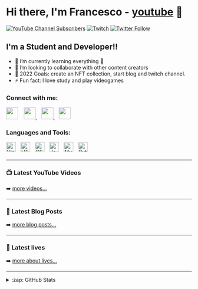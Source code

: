 # Hi there, I'm Francesco - [youtube] 👋

[![YouTube Channel Subscribers](https://img.shields.io/youtube/channel/subscribers/UCHAHo1va6NTM5AyCKwzKtrg?style=social)][youtube]
[![Twitch](https://img.shields.io/twitch/status/francesco_romeo?style=social)][twitch]
[![Twitter Follow](https://img.shields.io/twitter/follow/Frances09275497?color=1DA1F2&logo=twitter&style=for-the-badge)](https://twitter.com/intent/follow?original_referer=https://github.com/Frances09275497&screen_name=Frances09275497)

## I'm a Student and Developer!!

- 🌱 I’m currently learning everything 🤣
- 👯 I’m looking to collaborate with other content creators
- 🥅 2022 Goals: create an NFT collection, start blog and twitch channel.
- ⚡ Fun fact: I love study and play videogames

### Connect with me:

[<img height="32" width="32" src="https://cdn.jsdelivr.net/npm/simple-icons@v7/icons/youtube.svg" style="fill: red" />](https://www.youtube.com/channel/UCHAHo1va6NTM5AyCKwzKtrg)
&nbsp;&nbsp;
[<img height="32" width="32" src="https://cdn.jsdelivr.net/npm/simple-icons@v7/icons/twitter.svg" /> ](https://twitter.com/Frances09275497#gh-light-mode-only)
&nbsp;&nbsp;
[<img height="32" width="32" src="https://cdn.jsdelivr.net/npm/simple-icons@v7/icons/linkedin.svg" /> ](https://www.linkedin.com/in/francesco-romeo-92745b160/)
&nbsp;&nbsp;
[<img height="32" width="32" src="https://cdn.jsdelivr.net/npm/simple-icons@v7/icons/twitch.svg" /> ](https://www.twitch.tv/francesco_romeo)

### Languages and Tools:

<img align="left" alt="Visual Studio Code" width="26px" src="https://cdn.jsdelivr.net/gh/devicons/devicon/icons/vscode/vscode-original.svg" style="padding-right:10px;" />
<img align="left" alt="HTML5" width="26px" src="https://cdn.jsdelivr.net/gh/devicons/devicon/icons/html5/html5-original.svg" style="padding-right:10px;" />
<img align="left" alt="CSS3" width="26px" src="https://cdn.jsdelivr.net/gh/devicons/devicon/icons/css3/css3-original.svg" style="padding-right:10px;" />
<img align="left" alt="JavaScript" width="26px" src="https://cdn.jsdelivr.net/gh/devicons/devicon/icons/javascript/javascript-original.svg" style="padding-right:10px;" />
<img align="left" alt="MySQL" width="26px" src="https://cdn.jsdelivr.net/gh/devicons/devicon/icons/mysql/mysql-original.svg" style="padding-right:10px;" />
<img align="left" alt="Python" width="26px" src="https://cdn.jsdelivr.net/gh/devicons/devicon/icons/python/python-original.svg" style="padding-right:10px;" />

<br />
<br />

---

### 📺 Latest YouTube Videos

<!-- YOUTUBE:START -->

<!-- YOUTUBE:END -->

➡️ [more videos...](https://www.youtube.com/channel/UCHAHo1va6NTM5AyCKwzKtrg)

---

### 📕 Latest Blog Posts

<!-- BLOG-POST-LIST:START -->

<!-- BLOG-POST-LIST:END -->

➡️ [more blog posts...]()

---

### 🚨 Latest lives

<!-- BLOG-POST-LIST:START -->

<!-- BLOG-POST-LIST:END -->

➡️ [more about lives...](https://www.twitch.tv/francesco_romeo)

---

<details>
  <summary>:zap: GitHub Stats</summary>

  <img align="left" alt="codeSTACKr's GitHub Stats" src="https://github-readme-stats.vercel.app/api?username=FrancescoRomeo02&show_icons=true&hide_border=false&title_color=ff652f&icon_color=FFE400&bg_color=09131B&text_color=ffffff&border_color=0c1a25" />

</details>

[website]: romeofrancesco.com
[twitter]: https://twitter.com/Frances09275497
[youtube]: https://www.youtube.com/channel/UCHAHo1va6NTM5AyCKwzKtrg
[linkedin]: https://linkedin.com/in/francesco-romeo-92745b160/
[twitch]: https://www.twitch.tv/francesco_romeo
